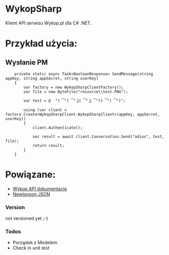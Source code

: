 # WykopSharp
Klient API serwisu Wykop.pl dla C# .NET.

# Przykład użycia:
## Wysłanie PM

        private static async Task<BooleanResponse> SendMessage(string appKey, string appSecret, string userKey)
        {
            var factory = new WykopSharpClientFactory();
            var file = new ByteFile("resource\\test.PNG");

            var test = @  "( ͡°( ͡° ͜ʖ( ͡° ͜ʖ ͡°)ʖ ͡°) ͡°)";

            using (var client = factory.Create<WykopSharpClient.WykopSharpClient>(appKey, appSecret, userKey))
            {
                client.Authenticate();

                var result = await client.Conversation.Send("adios", test, file);
                return result;
            }
        }

# Powiązane:
  * [Wykop API dokumentacja]
  * [Newtonson JSON]
  
   [Wykop API dokumentacja]: <http://www.wykop.pl/dla-programistow/api/>
   [Newtonson JSON]: <http://www.newtonsoft.com/json>
   
### Version
not versioned yet ;-)

### Todos
 - Porządek z Modelem
 - Check in unit test
 
